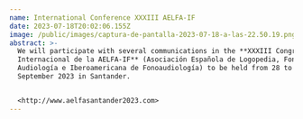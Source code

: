 ```yaml
---
name: International Conference XXXIII AELFA-IF
date: 2023-07-18T20:02:06.155Z
image: /public/images/captura-de-pantalla-2023-07-18-a-las-22.50.19.png
abstract: >-
  We will participate with several communications in the **XXXIII Congreso
  Internacional de la AELFA-IF** (Asociación Española de Logopedia, Foniatría y
  Audiología e Iberoamericana de Fonoaudiología) to be held from 28 to 30
  September 2023 in Santander.


  <http://www.aelfasantander2023.com>
---
```

